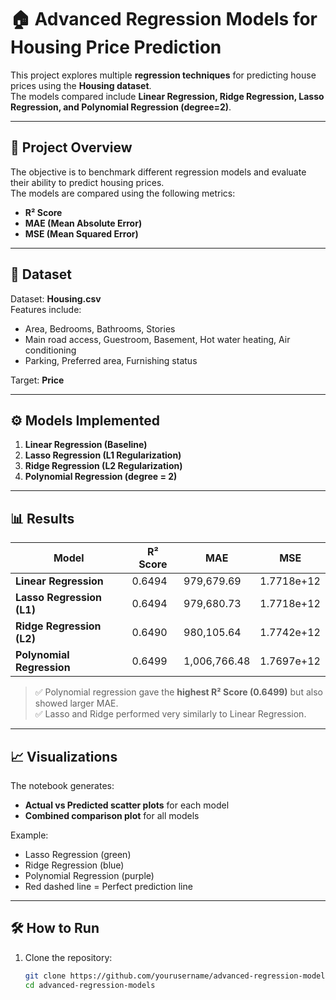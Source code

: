 # 🏠 Advanced Regression Models for Housing Price Prediction

This project explores multiple **regression techniques** for predicting house prices using the **Housing dataset**.  
The models compared include **Linear Regression, Ridge Regression, Lasso Regression, and Polynomial Regression (degree=2)**.

---

## 🚀 Project Overview
The objective is to benchmark different regression models and evaluate their ability to predict housing prices.  
The models are compared using the following metrics:
- **R² Score**
- **MAE (Mean Absolute Error)**
- **MSE (Mean Squared Error)**

---

## 📂 Dataset
Dataset: **Housing.csv**  
Features include:
- Area, Bedrooms, Bathrooms, Stories  
- Main road access, Guestroom, Basement, Hot water heating, Air conditioning  
- Parking, Preferred area, Furnishing status  

Target: **Price**

---

## ⚙️ Models Implemented
1. **Linear Regression (Baseline)**
2. **Lasso Regression (L1 Regularization)**
3. **Ridge Regression (L2 Regularization)**
4. **Polynomial Regression (degree = 2)**

---

## 📊 Results

| Model                       | R² Score | MAE           | MSE               |
|-----------------------------|----------|---------------|-------------------|
| **Linear Regression**       | 0.6494   | 979,679.69    | 1.7718e+12        |
| **Lasso Regression (L1)**   | 0.6494   | 979,680.73    | 1.7718e+12        |
| **Ridge Regression (L2)**   | 0.6490   | 980,105.64    | 1.7742e+12        |
| **Polynomial Regression**   | 0.6499   | 1,006,766.48  | 1.7697e+12        |

> ✅ Polynomial regression gave the **highest R² Score (0.6499)** but also showed larger MAE.  
> ✅ Lasso and Ridge performed very similarly to Linear Regression.  

---

## 📈 Visualizations
The notebook generates:
- **Actual vs Predicted scatter plots** for each model  
- **Combined comparison plot** for all models  

Example:  
- Lasso Regression (green)  
- Ridge Regression (blue)  
- Polynomial Regression (purple)  
- Red dashed line = Perfect prediction line  

---

## 🛠️ How to Run

1. Clone the repository:
   ```bash
   git clone https://github.com/yourusername/advanced-regression-models.git
   cd advanced-regression-models

